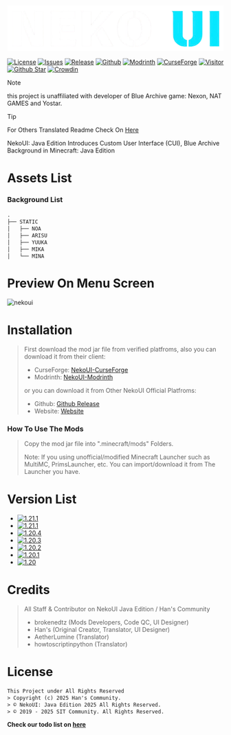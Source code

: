 ![NekoUI](https://github.com/sitcommunity/nekoui-download/blob/main/assets/nekoui.png)

[![License](https://img.shields.io/badge/License-ARR-green)](https://github.strivo.xyz/nekoui-download/blob/main/LICENSE)
[![Issues](https://img.shields.io/github/issues/SITCommunity/nekoui-download)](https://github.strivo.xyz/nekoui-download/issues)
[![Release](https://img.shields.io/github/v/release/SITCommunity/nekoui-download)](https://github.strivo.xyz/nekoui-download/releases)
[![Github](https://img.shields.io/github/downloads/SITCommunity/nekoui-download/total)](https://github.strivo.xyz/nekoui-download/releases)
[![Modrinth](https://img.shields.io/modrinth/dt/EZpbRipP)](https://modrinth.com/mod/nekoui)
[![CurseForge](https://img.shields.io/curseforge/dt/999428)](https://www.curseforge.com/minecraft/mc-mods/neko-ui)
[![Visitor](https://api.visitorbadge.io/api/visitors?path=https%3A%2F%2Fgithub.com%2FSITCommunity%2Fnekoui-download&countColor=%2337d67a&style=flat)](https://github.strivo.xyz/nekoui-download)
[![Github Star](https://img.shields.io/github/stars/SITCommunity/nekoui-download)](https://github.strivo.xyz/nekoui-download)
[![Crowdin](https://badges.crowdin.net/nekoui/localized.svg)](https://crowdin.com/project/nekoui)

> [!NOTE]
> this project is unaffiliated with developer of Blue Archive game: Nexon, NAT GAMES and Yostar.

> [!TIP]
> For Others Translated Readme Check On [Here](https://github.strivo.xyz/nekoui-download/tree/main/assets/readme)

NekoUI: Java Edition Introduces Custom User Interface (CUI), Blue Archive Background in Minecraft: Java Edition

# Assets List
### Background List
```
.
├── STATIC
│   ├── NOA
│   ├── ARISU
│   ├── YUUKA
│   ├── MIKA
│   └── MINA
```

# Preview On Menu Screen

<img width="500px" height="auto" src="https://github.com/user-attachments/assets/67d0efac-3194-488c-9273-9e47d14f9d55" alt="nekoui">

# Installation
> First download the mod jar file from verified platfroms, also you can download it from their client:
> - CurseForge: [NekoUI-CurseForge]
> - Modrinth: [NekoUI-Modrinth]
>
> or you can download it from Other NekoUI Official Platfroms:
> - Github: [Github Release]
> - Website: [Website]

### How To Use The Mods
> Copy the mod jar file into ".minecraft/mods" Folders.
>
> Note: If you using unofficial/modified Minecraft Launcher such as MultiMC, PrimsLauncher, etc. You can import/download it from The Launcher you have.

# Version List
- [![1.21.1](https://img.shields.io/badge/1.21.1-beta-orange)](https://modrinth.com/mod/nekoui/versions?g=1.21.1)
- [![1.21.1](https://img.shields.io/badge/1.21.1-beta-orange)](https://modrinth.com/mod/nekoui/versions?g=1.21)
- [![1.20.4](https://img.shields.io/badge/1.20.4-unknown-red)](https://modrinth.com/mod/nekoui/versions?g=1.20.4)
- [![1.20.3](https://img.shields.io/badge/1.20.3-unknown-red)](https://modrinth.com/mod/nekoui/versions?g=1.20.3)
- [![1.20.2](https://img.shields.io/badge/1.20.2-unknown-red)](https://modrinth.com/mod/nekoui/versions?g=1.20.2)
- [![1.20.1](https://img.shields.io/badge/1.20.1-alpha-orange)](https://modrinth.com/mod/nekoui/versions?g=1.20.1)
- [![1.20](https://img.shields.io/badge/1.20-unknown-red)](https://modrinth.com/mod/nekoui/versions?g=1.20)

# Credits

> All Staff & Contributor on NekoUI Java Edition / Han's Community
> - brokenedtz (Mods Developers, Code QC, UI Designer)
> - Han's (Original Creator, Translator, UI Designer)
> - AetherLumine (Translator)
> - howtoscriptinpython (Translator)

# License

```
This Project under All Rights Reserved
> Copyright (c) 2025 Han's Community.
> © NekoUI: Java Edition 2025 All Rights Reserved.
> © 2019 - 2025 SIT Community. All Rights Reserved.
```

**Check our todo list on [here](https://trello.com/b/mJA0DTKD)**

[NekoUI-CurseForge]: https://www.curseforge.com/minecraft/mc-mods/neko-ui
[NekoUI-Modrinth]: https://modrinth.com/mod/nekoui
[Github Release]: https://github.strivo.xyz/nekoui-download/releases
[Website]: https://strivo.xyz/project/nekoui/download
